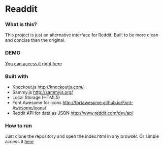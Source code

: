 Readdit
=======

### What is this? ###
This project is just an alternative interface for Reddit. Built to be more clean and concise than the original.

### DEMO ###
[You can access it right here](http://viniciusmichelutti.github.io/Readdit/#/r/programming)

### Built with ###
* Knockout.js http://knockoutjs.com/
* Sammy.js http://sammyjs.org/
* Local Storage (HTML5)
* Font Awesome for icons http://fortawesome.github.io/Font-Awesome/icons/
* Reddit API for data as JSON http://www.reddit.com/dev/api

### How to run ###
Just clone the repository and open the index.html in any browser. Or simple access it [here](http://viniciusmichelutti.github.io/Readdit/#/r/programming)

